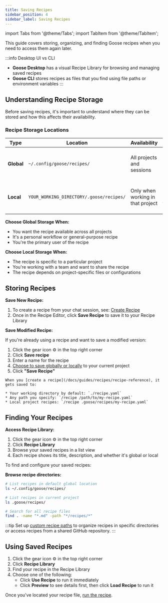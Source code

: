 ```yaml
---
title: Saving Recipes
sidebar_position: 4
sidebar_label: Saving Recipes
---
```


import Tabs from '@theme/Tabs';
import TabItem from '@theme/TabItem';

This guide covers storing, organizing, and finding Goose recipes when you need to access them again later. 

:::info Desktop UI vs CLI
- **Goose Desktop** has a visual Recipe Library for browsing and managing saved recipes
- **Goose CLI** stores recipes as files that you find using file paths or environment variables
:::

## Understanding Recipe Storage

Before saving recipes, it's important to understand where they can be stored and how this affects their availability.

### Recipe Storage Locations

| Type | Location | Availability | Best For |
|------|----------|-------------|----------|
| **Global** | `~/.config/goose/recipes/` | All projects and sessions | Personal workflows, general-purpose recipes |
| **Local** | `YOUR_WORKING_DIRECTORY/.goose/recipes/` | Only when working in that project | Project-specific workflows, team recipes |

**Choose Global Storage When:**
- You want the recipe available across all projects
- It's a personal workflow or general-purpose recipe
- You're the primary user of the recipe

**Choose Local Storage When:**
- The recipe is specific to a particular project
- You're working with a team and want to share the recipe
- The recipe depends on project-specific files or configurations


## Storing Recipes

<Tabs groupId="interface">
  <TabItem value="desktop" label="Goose Desktop" default>

**Save New Recipe:**
1. To create a recipe from your chat session, see: [Create Recipe](/docs/guides/recipes/session-recipes#create-recipe)
2. Once in the Recipe Editor, click **Save Recipe** to save it to your Recipe Library

**Save Modified Recipe:**

If you're already using a recipe and want to save a modified version:
1. Click the gear icon ⚙️ in the top right corner
2. Click **Save recipe**
3. Enter a name for the recipe
4. [Choose to save globally or locally](#recipe-storage-locations) to your current project
5. Click **"Save Recipe"**

  </TabItem>
  <TabItem value="cli" label="Goose CLI">

    When you [create a recipe](/docs/guides/recipes/recipe-reference), it gets saved to:

    * Your working directory by default: `./recipe.yaml`
    * Any path you specify: `/recipe /path/to/my-recipe.yaml`  
    * Local project recipes: `/recipe .goose/recipes/my-recipe.yaml`

  </TabItem>
</Tabs>


## Finding Your Recipes

<Tabs groupId="interface">
  <TabItem value="desktop" label="Goose Desktop" default>

**Access Recipe Library:**
1. Click the gear icon ⚙️ in the top right corner
2. Click **Recipe Library**
3. Browse your saved recipes in a list view
4. Each recipe shows its title, description, and whether it's global or local

  </TabItem>
  <TabItem value="cli" label="Goose CLI">

To find and configure your saved recipes:

**Browse recipe directories:**
```bash
# List recipes in default global location
ls ~/.config/goose/recipes/

# List recipes in current project
ls .goose/recipes/

# Search for all recipe files
find . -name "*.md" -path "*/recipes/*"
```

:::tip
Set up [custom recipe paths](/docs/guides/recipes/session-recipes#configure-recipe-location) to organize recipes in specific directories or access recipes from a shared GitHub repository.
:::

  </TabItem>
</Tabs>




## Using Saved Recipes

<Tabs groupId="interface">
  <TabItem value="desktop" label="Goose Desktop" default>

1. Click the gear icon ⚙️ in the top right corner
2. Click **Recipe Library**
3. Find your recipe in the Recipe Library
4. Choose one of the following:
   - Click **Use Recipe** to run it immediately
   - Click **Preview** to see details first, then click **Load Recipe** to run it

  </TabItem>
  <TabItem value="cli" label="Goose CLI">

Once you've located your recipe file, [run the recipe](/docs/guides/recipes/session-recipes#run-a-recipe).

  </TabItem>
</Tabs>
